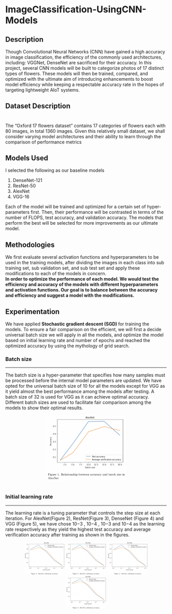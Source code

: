 # ImageClassification-UsingCNN-Models 

<h2> Description </h2>



Though Convolutional Neural Networks (CNN)
have gained a high accuracy in image classification,
the efficiency of the commonly used architectures, including: VGGNet, DenseNet are sacrificed for their
accuracy. In this project, several CNN models will
be built to categorize photos of 17 distinct types of
flowers. These models will then be trained, compared,
and optimized with the ultimate aim of introducing
enhancements to boost model efficiency while keeping
a respectable accuracy rate in the hopes of targeting
lightweight AIoT systems.

<h2> Dataset Description </h2>

#
The “Oxford 17 flowers dataset” contains 17 categories of flowers each with 80 images, in total 1360
images. Given this relatively small dataset, we shall
consider varying model architectures and their ability
to learn through the comparison of performance metrics

<h2> Models Used </h2>

I selected the following as our baseline models

1. DenseNet-121
2.  ResNet-50
3. AlexNet
4. VGG-16

 Each
of the model will be trained and optimized for a
certain set of hyper-parameters first. Then, their
performance will be contrasted in terms of the number
of FLOPS, test accuracy, and validation accuracy.
The models that perform the best will be selected for
more improvements as our ultimate model.

<h2>Methodologies</h2>

We first evaluate several activation functions and hyperparameters to be used in the
training models, after dividing the images in each class
into sub training set, sub validation set, and sub test
set and apply these modifications to each of the models in concern. <br>
<b> In order to optimize the performance of each model.
We would test the efficiency and accuracy of the models with different hyperparameters and activation functions. Our goal is to balance between the accuracy and
efficiency and suggest a model with the modifications.</b>

<h2> Experimentation </h2>

We have applied <b>Stochastic gradient descent (SGD) </b>
for training the models. To ensure a fair comparison on
the efficient, we will first a decide universal batch size
we will apply in all the models, and optimize the model
based on initial learning rate and number of epochs and
reached the optimized accuracy by using the mythology
of grid search.

<h3> Batch size </h3>
<hr>
The batch size is a hyper-parameter that specifies
how many samples must be processed before the internal model parameters are updated. We have opted
for the universal batch size of 10 for all the models except for VGG as it yield almost the best performance
among the models after testing. A batch size of 32 is
used for VGG as it can achieve optimal accuracy. Different batch sizes are used to facilitate fair comparison
among the models to show their optimal results.<br>

<p align='center'>
<img src="./images/Screenshot%202023-01-22%20at%207.17.58%20PM.png" alt="drawing" style="width:250px; display:block; margin-left:auto; margin-right:auto"/>
<br>
</p>

<h3> Initial learning rate </h3>
<hr>

The learning rate is a tuning parameter that controls
the step size at each iteration. For AlexNet(Figure
2), ResNet(Figure 3), DenseNet (Figure 4) and VGG
(Figure 5), we have chose 10−3
, 10−4
, 10−3 and 10−4 as
the learning rate respectively as they yield the highest
test accuracy and average verification accuracy after
training as shown in the figures.

<p align="center" float="left">
<img src="./images/Screenshot 2023-01-22 at 7.31.07 PM.png" alt="graph" style="width:25%; "/>

<img src="./images/Screenshot 2023-01-22 at 7.31.07 PM.png" alt="graph" style="width:25%;"/>

<img src="./images/Screenshot 2023-01-22 at 7.31.07 PM.png" alt="graph" style="width:25%; "/>

<img src="./images/Screenshot 2023-01-22 at 7.31.07 PM.png" alt="graph" style="width:25%;"/>

</p>

<!-- <p align="center" float="left">

</p> -->


<!-- <p display:'inline'>

</p> -->



